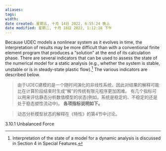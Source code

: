 ```yaml
---
aliases: 
tags: 
width:
date created: 星期五, 十月 14日 2022, 6:55:24 晚上
date modified: 星期二, 十月 18日 2022, 1:12:18 下午
---
```

Because UDEC models a nonlinear system as it evolves in time, the interpretation of results may be more difficult than with a conventional finite element program that produces a “solution” at the end of its calculation phase. There are several indicators that can be used to assess the state of the numerical model for a static analysis (e.g., whether the system is stable, unstable or is in steady-state plastic flow).[^1] The various indicators are described below.
>由于UDEC建模的是一个随时间演化的非线性系统，因此对结果的解释可能比在计算阶段结束时生成“解”的传统有限元程序更加困难。
有几个指标可以用来评估静态分析数值模型的状态(例如，系统是稳定的、不稳定的还是处于稳态塑性流动中)。
**各项指标说明如下。**

[^1]:Interpretation of the state of a model for a dynamic analysis is discussed in Section 4 in Special Features.
>动态分析模型状态的解释在《特性》的第4节中讨论。

3.10.1 Unbalanced Force



















